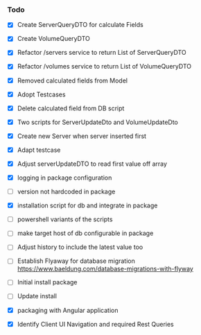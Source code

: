### Todo

- [x] Create ServerQueryDTO for calculate Fields
- [x] Create VolumeQueryDTO
- [x] Refactor /servers service to return List of ServerQueryDTO  
- [x] Refactor /volumes service to return List of VolumeQueryDTO  
- [x] Removed calculated fields from Model
- [x] Adopt Testcases
- [x] Delete calculated field from DB script  
- [x] Two scripts for ServerUpdateDto and VolumeUpdateDto
- [x] Create new Server when server inserted first
- [x] Adapt testcase
- [x] Adjust serverUpdateDTO to read first value off array
- [x] logging in package configuration
- [ ] version not hardcoded in package
- [x] installation script for db and integrate in package
- [ ] powershell variants of the scripts
- [ ] make target host of db configurable in package
- [ ] Adjust history to include the latest value too
- [ ] Establish Flyaway for database migration  https://www.baeldung.com/database-migrations-with-flyway
- [ ] Initial install package
- [ ] Update install
- [x] packaging with Angular application
- [x] Identify Client UI Navigation and required Rest Queries 

  
